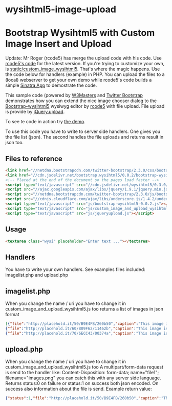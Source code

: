 wysihtml5-image-upload
======================

Bootstrap Wysihtml5 with Custom Image Insert and Upload 
====

Update: Mr Roger (rcode5) has merge the upload code with his code. Use [rcode5's code](https://github.com/rcode5/image-wysiwyg-sample) for the latest version.
If you're trying to customize your own, is [static/custom_image_wysihtml5](https://github.com/rcode5/image-wysiwyg-sample/tree/master/static). That's where the magic happens.
Use the code below for handlers (example) in PHP. You can upload the files to a (local) webserver to get your own demo while 
rcode5's code builds a simple [Sinatra App](http://www.sinatrarb.com/) to demostrate the code.

This sample code (powered by [W3Masters](http://www.w3masters.nl/) and [Twitter Bootstrap](http://twitter.github.com/bootstrap/) demonstrates how you can extend the nice image chooser dialog to the [Bootstrap-wysihtml5](https://github.com/jhollingworth/bootstrap-wysihtml5) wysiwyg editor by [rcode5](http://rcode5.wordpress.com/2012/11/01/custom-image-upload-modal-with-bootstrap-wysihtml5/comment-page-1/) with file upload.
File upload is provide by [jQuery.upload](http://lagoscript.org/jquery/upload).

To see te code in action try [the demo](http://www.w3masters.nl/bootstrap-wysihtml5/).

To use this code you have to write to server side handlers. One gives you the file list (json). 
The second handles the file uploads and returns result in json too.

Files to reference
------------------

```html
<link href="//netdna.bootstrapcdn.com/twitter-bootstrap/2.3.0/css/bootstrap-combined.min.css" rel="stylesheet">
<link href="//cdn.jsdelivr.net/bootstrap.wysihtml5/0.0.2/bootstrap-wysihtml5-0.0.2.css" rel="stylesheet">
<!-- Placed at the end of the document so the pages load faster -->
<script type="text/javascript" src="//cdn.jsdelivr.net/wysihtml5/0.3.0/wysihtml5-0.3.0.min.js"></script>
<script src="//ajax.googleapis.com/ajax/libs/jquery/1.9.1/jquery.min.js"></script>
<script src="//netdna.bootstrapcdn.com/twitter-bootstrap/2.3.0/js/bootstrap.min.js"></script>
<script src="//cdnjs.cloudflare.com/ajax/libs/underscore.js/1.4.2/underscore-min.js"></script>
<script type="text/javascript" src="js/bootstrap-wysihtml5-0.0.2.js"></script>
<script type="text/javascript" src="js/custom_image_and_upload_wysihtml5.js"></script>
<script type="text/javascript" src="js/jqueryupload.js"></script>
```


Usage
-----
```html
<textarea class="wysi" placeholder="Enter text ..."></textarea>
```


Handlers
--------
You have to write your own handlers. See examples files included: imagelist.php and upload.php

imagelist.php
-------------
When you change the name / uri you have to change it in custom_image_and_upload_wysihtml5.js too
returns a list of images in json format
```json
[{"file":"http://placehold.it/50/B9E4FB/260b50","caption":"This image is 50x50 and uses colors #B9E4FB and #260b50","foreground":"B9E4FB","background":"260b50"},
{"file":"http://placehold.it/60/B09F62/11462b","caption":"This image is 60x60 and uses colors #B09F62 and #11462b","foreground":"B09F62","background":"11462b"},
{"file":"http://placehold.it/70/6ECC43/00374a","caption":"This image is 70x70 and uses colors #6ECC43 and #00374a","foreground":"6ECC43","background":"00374a"}]
```


upload.php 
----------
When you change the name / uri you have to change it in custom_image_and_upload_wysihtml5.js too
A multipart/form-data request is send to the handler like: Content-Disposition: form-data; name="file1"; filename="images.png" you can catch this with any server side language.
Returns status:0 on failure or status:1 on success both json encoded.
On success also information about the file is send.
Example return value:
```json
{"status":1,"file":"http://placehold.it/50/B9E4FB/260b50","caption":"This image is 50x50 and uses colors #B9E4FB and #260b50","foreground":"B9E4FB","background":"260b50"}
```
